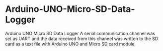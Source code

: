 # Arduino-UNO-Micro-SD-Data-Logger
Arduino UNO Micro SD Data Logger
A serial communication channel was set as UART and the data received from this channel was written to the SD card as a text file with Arduino UNO and Micro SD card module.
